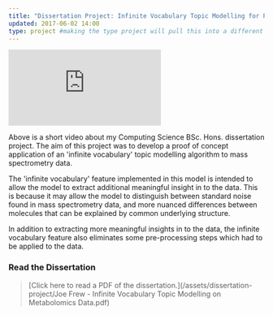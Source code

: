 ```yaml
---
title: "Dissertation Project: Infinite Vocabulary Topic Modelling for Protein Recognition in a Mass Spectrometer"
updated: 2017-06-02 14:00
type: project #making the type project will pull this into a different category.
---
```

<iframe class="youtube" src="https://www.youtube.com/embed/sw7U0pLvZGg" frameborder="0" allowfullscreen></iframe>

Above is a short video about my Computing Science BSc. Hons. dissertation project. The aim of this project was to develop a proof of concept application of an 'infinite vocabulary' topic modelling algorithm to mass spectrometry data.

The 'infinite vocabulary' feature implemented in this model is intended to allow the model to extract additional meaningful insight in to the data. This is because it may allow the model to distinguish between standard noise found in mass spectrometry data, and more nuanced differences between molecules that can be explained by common underlying structure.

In addition to extracting more meaningful insights in to the data, the infinite vocabulary feature also eliminates some pre-processing steps which had to be applied to the data.


### Read the Dissertation

> [Click here to read a PDF of the dissertation.](/assets/dissertation-project/Joe Frew - Infinite Vocabulary Topic Modelling on Metabolomics Data.pdf)
